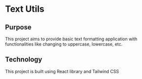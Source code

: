 # Text Utils

## Purpose
This project aims to provide basic text formatting application with functionalities like changing to uppercase, lowercase, etc.
## Technology
This project is built using React library and Tailwind CSS

